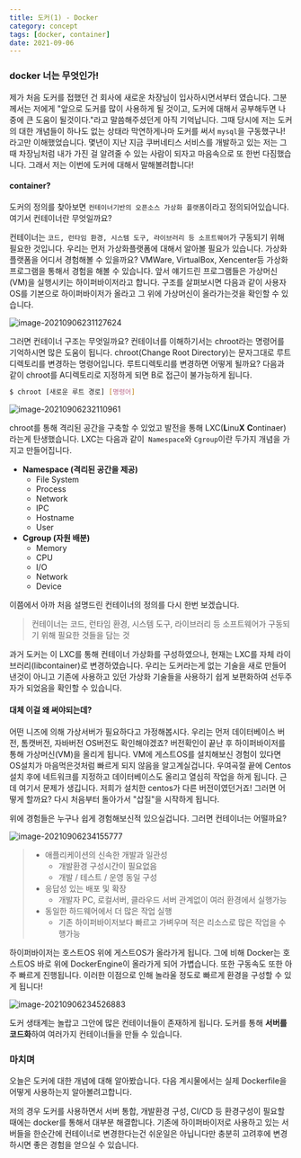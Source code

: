 ```yaml
---
title: 도커(1) - Docker
category: concept
tags: [docker, container]
date: 2021-09-06
---
```


### docker 너는 무엇인가!

제가 처음 도커를 접했던 건 회사에 새로운 차장님이 입사하시면서부터 였습니다. 그분께서는 저에게 "앞으로 도커를 많이 사용하게 될 것이고, 도커에 대해서 공부해두면 나중에 큰 도움이 될것이다."라고 말씀해주셨던게 아직 기억납니다. 그때 당시에 저는 도커의 대한 개념들이 하나도 없는 상태라 막연하게나마 도커를 써서 `mysql`을 구동했구나! 라고만 이해했었습니다. 몇년이 지난 지금 쿠버네티스 서비스를 개발하고 있는 저는 그때 차장님처럼 내가 가진 걸 알려줄 수 있는 사람이 되자고 마음속으로 또 한번 다짐했습니다. 그래서 저는 이번에 도커에 대해서 말해볼려합니다!

#### container?

도커의 정의를 찾아보면 `컨테이너기반의 오픈소스 가상화 플랫폼`이라고 정의되어있습니다. 여기서 컨테이너란 무엇일까요?

컨테이너는 `코드, 런타임 환경, 시스템 도구, 라이브러리 등 소프트웨어`가 구동되기 위해 필요한 것입니다. 우리는 먼저 가상화플랫폼에 대해서 알아볼 필요가 있습니다. 가상화플랫폼을 어디서 경험해볼 수 있을까요? VMWare, VirtualBox, Xencenter등 가상화 프로그램을 통해서 경험을 해볼 수 있습니다. 앞서 얘기드린 프로그램들은 가상머신(VM)을 실행시키는 하이퍼바이저라고 합니다. 구조를 살펴보시면 다음과 같이 사용자OS를 기본으로 하이퍼바이저가 올라고 그 위에 가상머신이 올라가는것을 확인할 수 있습니다.

![image-20210906231127624](../../../assets/images/posts/2021-09-06-post-docker-concept/image-20210906231127624.png)

그러면 컨테이너 구조는 무엇일까요? 컨테이너를 이해하기서는 chroot라는 명령어를 기억하시면 많은 도움이 됩니다. chroot(Change Root Directory)는 문자그대로 루트 디렉토리를 변경하는 명령어입니다. 루트디렉토리를 변경하면 어떻게 될까요? 다음과 같이 chroot를 A디렉토리로 지정하게 되면 B로 접근이 불가능하게 됩니다.

```bash
$ chroot [새로운 루트 경로] [명령어]
```

![image-20210906232110961](../../../assets/images/posts/2021-09-06-post-docker-concept/image-20210906232110961.png)

chroot를 통해 격리된 공간을 구축할 수 있었고 발전을 통해 LXC(**L**inu**X** **C**ontinaer)라는게 탄생했습니다. LXC는 다음과 같이` Namespace`와 `Cgroup`이란 두가지 개념을 가지고 만들어집니다.

- **Namespace (격리된 공간을 제공)**
  - File System
  - Process
  - Network
  - IPC
  - Hostname
  - User
- **Cgroup (자원 배분)**
  - Memory
  - CPU
  - I/O
  - Network
  - Device

이쯤에서 아까 처음 설명드린 컨테이너의 정의를 다시 한번 보겠습니다.

> 컨테이너는 코드, 런타임 환경, 시스템 도구, 라이브러리 등 소프트웨어가 구동되기 위해 필요한 것들을 담는 것

과거 도커는 이 LXC를 통해 컨테이너 가상화를 구성하였으나, 현재는 LXC를 자체 라이브러리(libcontainer)로 변경하였습니다. 우리는 도커라는게 없는 기술을 새로 만들어 낸것이 아니고 기존에 사용하고 있던 가상화 기술들을 사용하기 쉽게 보편화하여 선두주자가 되었음을 확인할 수 있습니다.

#### 대체 이걸 왜 써야되는데?

어떤 니즈에 의해 가상서버가 필요하다고 가정해봅시다. 우리는 먼저 데이터베이스 버전, 톰캣버전, 자바버전 OS버전도 확인해야겠죠? 버전확인이 끝난 후 하이퍼바이저를 통해 가상머신(VM)을 올리게 됩니다. VM에 게스트OS를 설치해보신 경험이 있다면 OS설치가 마음먹은것처럼 빠르게 되지 않음을 알고계실겁니다. 우여곡절 끝에 Centos 설치 후에 네트워크를 지정하고 데이터베이스도 올리고 열심히 작업을 하게 됩니다. 근데 여기서 문제가 생깁니다. 저희가 설치한 centos가 다른 버전이였던거죠! 그러면 어떻게 할까요? 다시 처음부터 돌아가서 "삽질"을 시작하게 됩니다.

위에 경험들은 누구나 쉽게 경험해보신적 있으실겁니다. 그러면 컨테이너는 어떨까요?

![image-20210906234155777](../../../assets/images/posts/2021-09-06-post-docker-concept/image-20210906234155777.png)

> - 애플리케이션의 신속한 개발과 일관성
>   - 개발환경 구성시간이 필요없음
>   - 개발 / 테스트 / 운영 동일 구성
> - 응답성 있는 배포 및 확장
>   - 개발자 PC, 로컬서버, 클라우드 서버 관계없이 여러 환경에서 실행가능
> - 동일한 하드웨어에서 더 많은 작업 실행
>   - 기존 하이퍼바이저보다 빠르고 가벼우며 적은 리소스로 많은 작업을 수행가능

하이퍼바이저는 호스트OS 위에 게스트OS가 올라가게 됩니다. 그에 비해 Docker는 호스트OS 바로 위에 DockerEngine이 올라가게 되어 가볍습니다. 또한 구동속도 또한 아주 빠르게 진행됩니다. 이러한 이점으로 인해 놀라울 정도로 빠르게 환경을 구성할 수 있게 됩니다!

![image-20210906234526883](../../../assets/images/posts/2021-09-06-post-docker-concept/image-20210906234526883.png)

도커 생태계는 놀랍고 그안에 많은 컨테이너들이 존재하게 됩니다. 도커를 통해 **서버를 코드화**하여 여러가지 컨테이너들을 만들 수 있습니다.

### 마치며

오늘은 도커에 대한 개념에 대해 알아봤습니다. 다음 계시물에서는 실제 Dockerfile을 어떻게 사용하는지 알아볼려고합니다.

저의 경우 도커를 사용하면서 서버 통합, 개발환경 구성, CI/CD 등 환경구성이 필요할 때에는 docker를 통해서 대부분 해결합니다. 기존에 하이퍼바이저로 사용하고 있는 서버들을 한순간에 컨테이너로 변경한다는건 쉬운일은 아닙니다만 충분히 고려후에 변경하시면 좋은 경험을 얻으실 수 있습니다.
